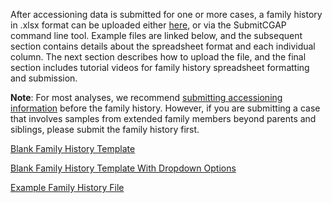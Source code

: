 After accessioning data is submitted for one or more cases,
a family history in .xlsx format can be uploaded either
[here](/search/?type=IngestionSubmission&currentAction=add&submissionType=Family%20History),
 or via the SubmitCGAP command line tool. Example files are
linked below, and the subsequent section contains details
about the spreadsheet format and each individual column. The
next section describes how to upload the file, and the final
section includes tutorial videos for family history spreadsheet 
formatting and submission.

**Note**: For most analyses, we recommend [submitting accessioning information](/help/submission/accessioning)
before the family history. However, if you are submitting a case that involves
samples from extended family members beyond parents and siblings, please submit
the family history first.

[Blank Family History Template](https://raw.githubusercontent.com/dbmi-bgm/cgap-portal/master/docs/public/help/help_linked_docs/family_history_template.xlsx)

[Blank Family History Template With Dropdown Options](https://raw.githubusercontent.com/dbmi-bgm/cgap-portal/master/docs/public/help/help_linked_docs/family_history_template_with_dropdowns.xlsx)

[Example Family History File](https://raw.githubusercontent.com/dbmi-bgm/cgap-portal/master/docs/public/help/help_linked_docs/family_history_template_with_metadata.xlsx)
